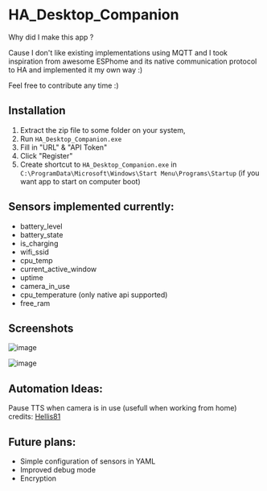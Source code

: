 # HA_Desktop_Companion
Why did I make this app ? 

Cause I don't like existing implementations using MQTT and I took inspiration from awesome ESPhome and its native communication protocol to HA and implemented it my own way :)

Feel free to contribute any time :)

## Installation
1) Extract the zip file to some folder on your system, 
2) Run `HA_Desktop_Companion.exe`
3) Fill in "URL" & "API Token"
4) Click "Register"
2) Create shortcut to `HA_Desktop_Companion.exe` in `C:\ProgramData\Microsoft\Windows\Start Menu\Programs\Startup` (if you want app to start on computer boot)

## Sensors implemented currently:
- battery_level
- battery_state
- is_charging
- wifi_ssid
- cpu_temp
- current_active_window
- uptime
- camera_in_use
- cpu_temperature (only native api supported)
- free_ram

## Screenshots

![image](https://user-images.githubusercontent.com/22167469/184820849-c2932b91-a4ee-4c0d-a220-58ab01444c29.png)

![image](https://user-images.githubusercontent.com/22167469/185061529-9868070a-cf1e-4531-877e-443c1b1be1e4.png)

## Automation Ideas:
Pause TTS when camera is in use (usefull when working from home) credits: [Hellis81](https://community.home-assistant.io/u/Hellis81)

## Future plans:
- Simple configuration of sensors in YAML
- Improved debug mode
- Encryption
